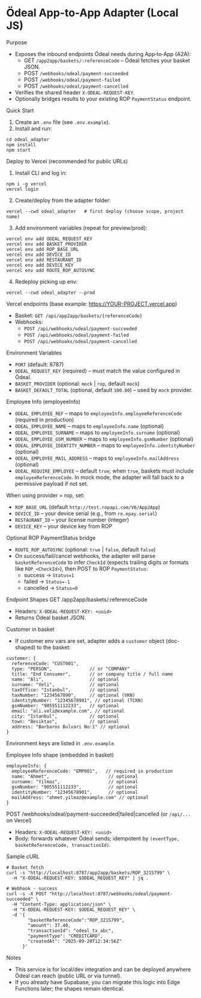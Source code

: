 Ödeal App-to-App Adapter (Local JS)
===================================

Purpose
- Exposes the inbound endpoints Ödeal needs during App‑to‑App (A2A):
  - GET `/app2app/baskets/:referenceCode` – Ödeal fetches your basket JSON.
  - POST `/webhooks/odeal/payment-succeeded`
  - POST `/webhooks/odeal/payment-failed`
  - POST `/webhooks/odeal/payment-cancelled`
- Verifies the shared header `X-ODEAL-REQUEST-KEY`.
- Optionally bridges results to your existing ROP `PaymentStatus` endpoint.

Quick Start
1) Create an `.env` file (see `.env.example`).
2) Install and run:

```
cd odeal_adapter
npm install
npm start
```

Deploy to Vercel (recommended for public URLs)
1) Install CLI and log in:
```
npm i -g vercel
vercel login
```
2) Create/deploy from the adapter folder:
```
vercel --cwd odeal_adapter   # first deploy (choose scope, project name)
```
3) Add environment variables (repeat for preview/prod):
```
vercel env add ODEAL_REQUEST_KEY
vercel env add BASKET_PROVIDER
vercel env add ROP_BASE_URL
vercel env add DEVICE_ID
vercel env add RESTAURANT_ID
vercel env add DEVICE_KEY
vercel env add ROUTE_ROP_AUTOSYNC
```
4) Redeploy picking up env:
```
vercel --cwd odeal_adapter --prod
```

Vercel endpoints (base example: https://YOUR-PROJECT.vercel.app)
- Basket: `GET /api/app2app/baskets/{referenceCode}`
- Webhooks:
  - `POST /api/webhooks/odeal/payment-succeeded`
  - `POST /api/webhooks/odeal/payment-failed`
  - `POST /api/webhooks/odeal/payment-cancelled`

Environment Variables
- `PORT` (default: 8787)
- `ODEAL_REQUEST_KEY` (required) – must match the value configured in Ödeal.
- `BASKET_PROVIDER` (optional: `mock` | `rop`, default `mock`)
- `BASKET_DEFAULT_TOTAL` (optional, default `100.00`) – used by `mock` provider.

Employee Info (employeeInfo)
- `ODEAL_EMPLOYEE_REF` – maps to `employeeInfo.employeeReferenceCode` (required in production)
- `ODEAL_EMPLOYEE_NAME` – maps to `employeeInfo.name` (optional)
- `ODEAL_EMPLOYEE_SURNAME` – maps to `employeeInfo.surname` (optional)
- `ODEAL_EMPLOYEE_GSM_NUMBER` – maps to `employeeInfo.gsmNumber` (optional)
- `ODEAL_EMPLOYEE_IDENTITY_NUMBER` – maps to `employeeInfo.identityNumber` (optional)
- `ODEAL_EMPLOYEE_MAIL_ADDRESS` – maps to `employeeInfo.mailAddress` (optional)
- `ODEAL_REQUIRE_EMPLOYEE` – default `true`; when `true`, baskets must include `employeeReferenceCode`. In mock mode, the adapter will fall back to a permissive payload if not set.

When using provider = rop, set:
- `ROP_BASE_URL` (default `http://test.ropapi.com/V6/App2App`)
- `DEVICE_ID` – your device serial (e.g., from `ro.epay.serial`)
- `RESTAURANT_ID` – your license number (integer)
- `DEVICE_KEY` – your device key from ROP

Optional ROP PaymentStatus bridge
- `ROUTE_ROP_AUTOSYNC` (optional: `true` | `false`, default `false`)
- On success/fail/cancel webhooks, the adapter will parse `basketReferenceCode` to infer `CheckId` (expects trailing digits or formats like `ROP_<CheckId>`), then POST to ROP `PaymentStatus`:
  - success → `Status=1`
  - failed  → `Status=-1`
  - cancelled → `Status=0`

Endpoint Shapes
GET /app2app/baskets/:referenceCode
- Headers: `X-ODEAL-REQUEST-KEY: <uuid>`
- Returns Ödeal basket JSON.

Customer in basket
- If customer env vars are set, adapter adds a `customer` object (doc-shaped) to the basket:
```
customer: {
  referenceCode: "CUST001",
  type: "PERSON",              // or "COMPANY"
  title: "End Consumer",       // or company title / full name
  name: "Ali",                 // optional
  surname: "Veli",             // optional
  taxOffice: "Istanbul",       // optional
  taxNumber: "1234567890",     // optional (VKN)
  identityNumber: "12345678901", // optional (TCKN)
  gsmNumber: "905551112233",   // optional
  email: "ali.veli@example.com", // optional
  city: "Istanbul",            // optional
  town: "Besiktas",            // optional
  address: "Barbaros Bulvari No:1" // optional
}
```
Environment keys are listed in `.env.example`.

Employee Info shape (embedded in basket)
```
employeeInfo: {
  employeeReferenceCode: "EMP001",   // required in production
  name: "Ahmet",                      // optional
  surname: "Yilmaz",                  // optional
  gsmNumber: "905551112233",          // optional
  identityNumber: "12345678901",      // optional
  mailAddress: "ahmet.yilmaz@example.com" // optional
}
```

POST /webhooks/odeal/payment-succeeded|failed|cancelled (or `/api/...` on Vercel)
- Headers: `X-ODEAL-REQUEST-KEY: <uuid>`
- Body: forwards whatever Ödeal sends; idempotent by `(eventType, basketReferenceCode, transactionId)`.

Sample cURL
```
# Basket fetch
curl -s "http://localhost:8787/app2app/baskets/ROP_3215799" \
  -H "X-ODEAL-REQUEST-KEY: $ODEAL_REQUEST_KEY" | jq .

# Webhook - success
curl -s -X POST "http://localhost:8787/webhooks/odeal/payment-succeeded" \
  -H "Content-Type: application/json" \
  -H "X-ODEAL-REQUEST-KEY: $ODEAL_REQUEST_KEY" \
  -d '{
        "basketReferenceCode":"ROP_3215799",
        "amount": 37.40,
        "transactionId": "odeal_tx_abc",
        "paymentType": "CREDITCARD",
        "createdAt": "2025-09-20T12:34:56Z"
      }'
```

Notes
- This service is for local/dev integration and can be deployed anywhere Ödeal can reach (public URL or via tunnel).
- If you already have Supabase, you can migrate this logic into Edge Functions later; the shapes remain identical.
